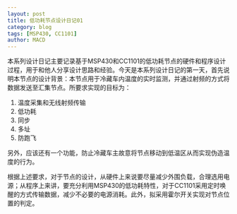 ```yaml
---
layout: post
title: 低功耗节点设计日记01
category: blog
tags: [MSP430, CC1101]
author: MACD
---
```


本系列设计日记主要记录基于MSP430和CC1101的低功耗节点的硬件和程序设计过程，用于和他人分享设计思路和经验。今天是本系列设计日记的第一天，首先说明本节点的设计背景：本节点用于冷藏车内温度的实时监测，并通过射频的方式将数据发送至汇集节点。所要求实现的目标为：
1. 温度采集和无线射频传输
2. 低功耗
3. 同步
4. 多址
5. 防跑飞

另外，应该还有一个功能，防止冷藏车主故意将节点移动到低温区从而实现伪造温度的行为。

根据上述要求，对于节点的设计，从硬件上来说要尽量减少外围负载，合理选用电源；从程序上来讲，要充分利用MSP430的低功耗特性，对于CC1101采用定时唤醒的方式传输数据，减少不必要的电源消耗。此外，拟采用霍尔开关实现对节点位置的判定。